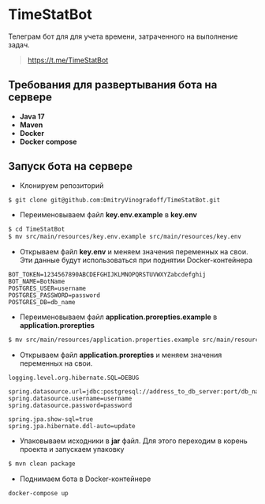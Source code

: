 # TimeStatBot

Телеграм бот для для учета времени, затраченного на выполнение задач.
> https://t.me/TimeStatBot

Требования для развертывания бота на сервере
-
- **Java 17**
- **Maven**
- **Docker**
- **Docker compose**

Запуск бота на сервере
-
- Клонируем репозиторий
```bash
$ git clone git@github.com:DmitryVinogradoff/TimeStatBot.git
```
- Переименовываем файл **key.env.example** в **key.env**
```bash
$ cd TimeStatBot
$ mv src/main/resources/key.env.example src/main/resources/key.env
```
- Открываем файл **key.env** и меняем значения переменных на свои. 
  Эти данные будут использоваться при поднятии Docker-контейнера
```
BOT_TOKEN=1234567890ABCDEFGHIJKLMNOPQRSTUVWXYZabcdefghij
BOT_NAME=BotName
POSTGRES_USER=username
POSTGRES_PASSWORD=password
POSTGRES_DB=db_name
```

- Переименовываем файл **application.prorepties.example** в **application.prorepties**

```bash
$ mv src/main/resources/application.properties.example src/main/resources/application.properties
```

- Открываем файл **application.prorepties** и меняем значения переменных на свои.

```
logging.level.org.hibernate.SQL=DEBUG

spring.datasource.url=jdbc:postgresql://address_to_db_server:port/db_name
spring.datasource.username=username
spring.datasource.password=password

spring.jpa.show-sql=true
spring.jpa.hibernate.ddl-auto=update
```
- Упаковываем исходники в **jar** файл. Для этого переходим в корень проекта и запускаем упаковку
```bash
$ mvn clean package
```
- Поднимаем бота в Docker-контейнере
```bash
docker-compose up
```